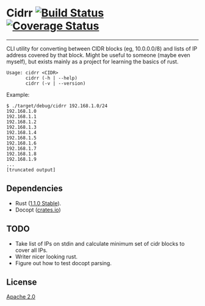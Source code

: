 # Cidrr [![Build Status](https://travis-ci.org/stuarthicks/cidrr.svg)](https://travis-ci.org/stuarthicks/cidrr) [![Coverage Status](https://coveralls.io/repos/stuarthicks/cidrr/badge.svg?branch=master&service=github)](https://coveralls.io/github/stuarthicks/cidrr?branch=master)
---

CLI utility for converting between CIDR blocks (eg, 10.0.0.0/8) and lists of IP address covered by that block. Might be useful to someone (maybe even myself), but exists mainly as a project for learning the basics of rust.

````
Usage: cidrr <CIDR>
       cidrr (-h | --help)
       cidrr (-v | --version)
````

Example:
````
$ ./target/debug/cidrr 192.168.1.0/24
192.168.1.0
192.168.1.1
192.168.1.2
192.168.1.3
192.168.1.4
192.168.1.5
192.168.1.6
192.168.1.7
192.168.1.8
192.168.1.9
...
[truncated output]
````

## Dependencies
* Rust ([1.1.0 Stable](http://www.rust-lang.org/install.html)).
* Docopt ([crates.io](https://crates.io/crates/docopt))

## TODO
* Take list of IPs on stdin and calculate minimum set of cidr blocks to cover all IPs.
* Writer nicer looking rust.
* Figure out how to test docopt parsing.

## License

[Apache 2.0](http://www.apache.org/licenses/LICENSE-2.0)
